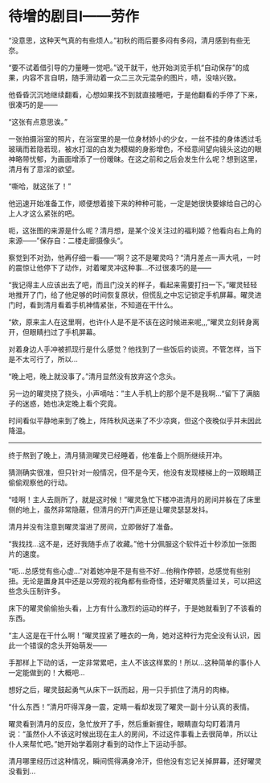 # 待增的剧目I——劳作

“没意思，这种天气真的有些烦人。”初秋的雨后要多闷有多闷，清月感到有些无奈。

“要不试着借引导的力量睡一觉吧。”说干就干，他开始浏览手机“自动保存”的成果，内容不言自明，随手滑动着一众二三次元混杂的图片，啧，没啥兴致。

他昏昏沉沉地继续翻看，心想如果找不到就直接睡吧，于是他翻看的手停了下来，很凑巧的是——

“这张有点意思诶。”

一张拍摄浴室的照片，在浴室里的是一位身材娇小的少女，一丝不挂的身体透过毛玻璃而若隐若现，被水打湿的白发为模糊的身影增色，不经意间望向镜头这边的眼神略带忧郁，为画面增添了一份暧昧。在这之前和之后会发生什么呢？想到这里，清月有了意淫的欲望。

“嘶哈，就这张了！”

他迅速开始准备工作，顺便想着接下来的种种可能，一定是她很快要嫁给自己的心上人才这么紧张的吧。

呃，这张图的来源是什么呢？清月想，是某个没关注过的福利姬？他看向右上角的来源——”保存自：二楼走廊摄像头“。

察觉到不对劲，他再仔细一看——”啊？这不是曜灵吗？“清月差点一声大吼，一时的震惊让他停下了动作，对着曜灵冲这种事...不过很凑巧的是——

“我记得主人应该出去了吧，而且门没关的样子，看起来需要打扫一下。”曜灵轻轻地推开了门，给了他足够的时间恢复原状，但慌乱之中忘记锁定手机屏幕。曜灵进门时，看到清月看着手机神情紧张，不知道在干什么。

“欸，原来主人在这里啊，也许仆人是不是不该在这时候进来呢,,,”曜灵立刻转身离开，但眼睛扫过了手机屏幕。

对着身边人手冲被抓现行是什么感觉？他找到了一些饭后的谈资。不管怎样，当下是不太可行了，所以...

“晚上吧，晚上就没事了。”清月显然没有放弃这个念头。

另一边的曜灵挠了挠头，小声嘀咕：”主人手机上的那个是不是我啊...“留下了满脑子的迷惑，她也决定晚上看个究竟。

时间看似平静地来到了晚上，阵阵秋风送来了不少凉爽，但这个夜晚似乎并未因此降温。

---

终于熬到了晚上，清月猜测曜灵已经睡着，他准备上个厕所继续开冲。

猜测确实很准，但只针对一般情况，但不是今天，他没有发现楼梯上的一双眼睛正偷偷观察他的行动。

“哇啊！主人去厕所了，就是这时候！”曜灵急忙下楼冲进清月的房间并躲在了床里侧的地上，虽然非常隐蔽，但清月的开门声还是让曜灵瑟瑟发抖。 

清月并没有注意到曜灵溜进了房间，立即做好了准备。

“我找找...这不是，还好我随手点了收藏。”他十分佩服这个软件近十秒添加一张图片的速度。

“呃...总感觉有些心虚...”对着她冲是不是有些不好...他稍作停顿，总感觉有些别扭。无论是置身其中还是以旁观的视角都有些奇怪，还好曜灵质量过关，可以把这些念头压制许多。

床下的曜灵偷偷抬头看，上方有什么激烈的运动的样子，于是她就看到了不该看的东西。

“主人这是在干什么啊！”曜灵捏紧了睡衣的一角，她对这种行为完全没有认识，因此一个错误的念头开始萌发——

手那样上下动的话，一定非常累吧，主人不该这样累的！所以...这种简单的事仆人一定能做到的！大概吧...

想好之后，曜灵鼓起勇气从床下一跃而起，用一只手抓住了清月的肉棒。

“什么东西！”清月吓得浑身一震，定睛一看却发现了曜灵一副十分认真的表情。

曜灵看到清月的反应，急忙放开了手，然后重新握住，眼睛直勾勾盯着清月说：“虽然仆人不该这时候出现在主人的房间，不过这件事看上去很简单，所以让仆人来帮忙吧。”她开始学着刚才看到的动作上下运动手部。

清月哪里经历过这种情况，瞬间慌得满身冷汗，但他没有忘记关掉屏幕，还好曜灵没看到...